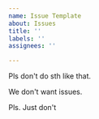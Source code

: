 ```yaml
---
name: Issue Template
about: Issues
title: ''
labels: ''
assignees: ''

---
```


Pls don't do sth like that.

We don't want issues.

Pls. Just don't
